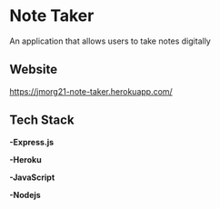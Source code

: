# Note Taker

An application that allows users to take notes digitally


## Website

https://jmorg21-note-taker.herokuapp.com/


## Tech Stack

**-Express.js**

**-Heroku**

**-JavaScript**

**-Nodejs**

